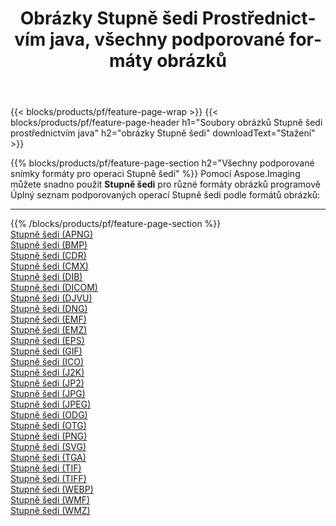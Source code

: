 ﻿---
title: Obrázky Stupně šedi Prostřednictvím java, všechny podporované formáty obrázků 
weight: 3920
url: /cs/java/grayscale 
lang: cs
langdirlevel: 2
locales: zh-hans,ja,it,ru,de,es,fr,nl,id,lt,pl,pt,vi,tr,ko,zh-hant,ar,hi,th,sv,cs,uk,he
description: Pomocí Aspose.Imaging můžete snadno Stupně šedi obrázky přes java
---

{{< blocks/products/pf/feature-page-wrap >}}
{{< blocks/products/pf/feature-page-header h1="Soubory obrázků Stupně šedi prostřednictvím java" h2="obrázky Stupně šedi" downloadText="Stažení" >}}


{{% blocks/products/pf/feature-page-section  h2="Všechny podporované snímky formáty pro operaci Stupně šedi" %}}
Pomocí Aspose.Imaging můžete snadno použít **Stupně šedi** pro různé formáty obrázků programově
<br/>
Úplný seznam podporovaných operací Stupně šedi podle formátů obrázků:
<hr/>
{{% /blocks/products/pf/feature-page-section %}}
<div class="container-fluid productfamilypage bg-gray">
    <div class="convertypes bg-gray agp-content section">
        <div class="container">
		<div class="row other-converters">
		    <div class='col-md-2 other-converter remove-lp remove-rp'><a href="/imaging/cs/java/grayscale/apng" >Stupně šedi (APNG)</a></div><div class='col-md-2 other-converter remove-lp remove-rp'><a href="/imaging/cs/java/grayscale/bmp" >Stupně šedi (BMP)</a></div><div class='col-md-2 other-converter remove-lp remove-rp'><a href="/imaging/cs/java/grayscale/cdr" >Stupně šedi (CDR)</a></div><div class='col-md-2 other-converter remove-lp remove-rp'><a href="/imaging/cs/java/grayscale/cmx" >Stupně šedi (CMX)</a></div><div class='col-md-2 other-converter remove-lp remove-rp'><a href="/imaging/cs/java/grayscale/dib" >Stupně šedi (DIB)</a></div><div class='col-md-2 other-converter remove-lp remove-rp'><a href="/imaging/cs/java/grayscale/dicom" >Stupně šedi (DICOM)</a></div><div class='col-md-2 other-converter remove-lp remove-rp'><a href="/imaging/cs/java/grayscale/djvu" >Stupně šedi (DJVU)</a></div><div class='col-md-2 other-converter remove-lp remove-rp'><a href="/imaging/cs/java/grayscale/dng" >Stupně šedi (DNG)</a></div><div class='col-md-2 other-converter remove-lp remove-rp'><a href="/imaging/cs/java/grayscale/emf" >Stupně šedi (EMF)</a></div><div class='col-md-2 other-converter remove-lp remove-rp'><a href="/imaging/cs/java/grayscale/emz" >Stupně šedi (EMZ)</a></div><div class='col-md-2 other-converter remove-lp remove-rp'><a href="/imaging/cs/java/grayscale/eps" >Stupně šedi (EPS)</a></div><div class='col-md-2 other-converter remove-lp remove-rp'><a href="/imaging/cs/java/grayscale/gif" >Stupně šedi (GIF)</a></div><div class='col-md-2 other-converter remove-lp remove-rp'><a href="/imaging/cs/java/grayscale/ico" >Stupně šedi (ICO)</a></div><div class='col-md-2 other-converter remove-lp remove-rp'><a href="/imaging/cs/java/grayscale/j2k" >Stupně šedi (J2K)</a></div><div class='col-md-2 other-converter remove-lp remove-rp'><a href="/imaging/cs/java/grayscale/jp2" >Stupně šedi (JP2)</a></div><div class='col-md-2 other-converter remove-lp remove-rp'><a href="/imaging/cs/java/grayscale/jpg" >Stupně šedi (JPG)</a></div><div class='col-md-2 other-converter remove-lp remove-rp'><a href="/imaging/cs/java/grayscale/jpeg" >Stupně šedi (JPEG)</a></div><div class='col-md-2 other-converter remove-lp remove-rp'><a href="/imaging/cs/java/grayscale/odg" >Stupně šedi (ODG)</a></div><div class='col-md-2 other-converter remove-lp remove-rp'><a href="/imaging/cs/java/grayscale/otg" >Stupně šedi (OTG)</a></div><div class='col-md-2 other-converter remove-lp remove-rp'><a href="/imaging/cs/java/grayscale/png" >Stupně šedi (PNG)</a></div><div class='col-md-2 other-converter remove-lp remove-rp'><a href="/imaging/cs/java/grayscale/svg" >Stupně šedi (SVG)</a></div><div class='col-md-2 other-converter remove-lp remove-rp'><a href="/imaging/cs/java/grayscale/tga" >Stupně šedi (TGA)</a></div><div class='col-md-2 other-converter remove-lp remove-rp'><a href="/imaging/cs/java/grayscale/tif" >Stupně šedi (TIF)</a></div><div class='col-md-2 other-converter remove-lp remove-rp'><a href="/imaging/cs/java/grayscale/tiff" >Stupně šedi (TIFF)</a></div><div class='col-md-2 other-converter remove-lp remove-rp'><a href="/imaging/cs/java/grayscale/webp" >Stupně šedi (WEBP)</a></div><div class='col-md-2 other-converter remove-lp remove-rp'><a href="/imaging/cs/java/grayscale/wmf" >Stupně šedi (WMF)</a></div><div class='col-md-2 other-converter remove-lp remove-rp'><a href="/imaging/cs/java/grayscale/wmz" >Stupně šedi (WMZ)</a></div>
                </div>
        </div>
    </div>
</div>
<br/>


